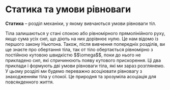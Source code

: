 # Статика та умови рiвноваги

<span class="p1"><b>Статика</b></span> – роздiл механiки, у якому вивчаються умови рiвноваги тiл.

<p class="p3">Тiла залишаються у станi спокою або рiвномiрного прямолiнiйного руху, якщо сума усiх сил, що дiють на них дорiвнює нулю. Це нам вiдомо iз першого закону Ньютона. Також, пiсля вивчення попереднiх роздiлiв, ви ще знаєте про обертання тiла, так от тiло обертається рiвномiрно з постiйною кутовою швидкiстю $$\omega$$, поки до нього не прикладено сил, якi спричинюють появу кутового прискорення. Цi два приклади i формують двi умови рiвноваги тiла, якi ми зараз розглянемо. У цьому роздiлi ми будемо переважно асоцiювати рiвновагу з знаходженням тiла у спокої. Це природня та зрозумiла асоцiацiя для повсякденного життя.</p>